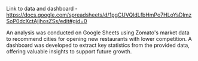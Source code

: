 Link to data and dashboard - https://docs.google.com/spreadsheets/d/1pgCUVQldLfbHmPo7HLoYsDImzSoP0dcXctAjjhosZSs/edit#gid=0

An analysis was conducted on Google Sheets using Zomato's market data to recommend cities for opening new restaurants with lower competition. A dashboard was developed to extract key statistics from the provided data, offering valuable insights to support future growth.
